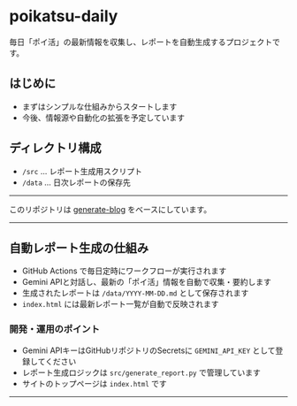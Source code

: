 # poikatsu-daily

毎日「ポイ活」の最新情報を収集し、レポートを自動生成するプロジェクトです。

## はじめに

- まずはシンプルな仕組みからスタートします
- 今後、情報源や自動化の拡張を予定しています

## ディレクトリ構成

- `/src` ... レポート生成用スクリプト
- `/data` ... 日次レポートの保存先

---

このリポジトリは [generate-blog](https://github.com/ailabsgenerative/generate-blog) をベースにしています。

---

## 自動レポート生成の仕組み

- GitHub Actions で毎日定時にワークフローが実行されます
- Gemini APIと対話し、最新の「ポイ活」情報を自動で収集・要約します
- 生成されたレポートは `/data/YYYY-MM-DD.md` として保存されます
- `index.html` には最新レポート一覧が自動で反映されます

### 開発・運用のポイント
- Gemini APIキーはGitHubリポジトリのSecretsに `GEMINI_API_KEY` として登録してください
- レポート生成ロジックは `src/generate_report.py` で管理しています
- サイトのトップページは `index.html` です

---
